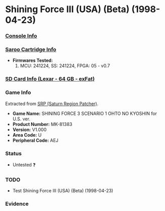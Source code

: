 # Shining Force III (USA) (Beta) (1998-04-23)

### [Console Info](../../../../../Info/Consoles/VA13/README.md)

### [Saroo Cartridge Info](../../../../../Info/Cartridges/GuangzhouSanStarOnlineShop/1.6/README.md)

- <b>Firmwares Tested:</b>
  1. MCU: 241224, SS: 241224, FPGA: 05 - v0.7

### [SD Card Info (Lexar - 64 GB - exFat)](../../../../../Info/SdCards/Lexar/64GB/exfat/README.md)

### Game Info

Extracted from [SRP (Saturn Region Patcher)](https://segaxtreme.net/resources/saturn-region-patcher.81/download).

- <b>Game Name:</b> SHINING FORCE 3 SCENARIO 1 OHTO NO KYOSHIN for U.S. ver.
- <b>Product Number:</b> MK-81383
- <b>Version:</b> V1.000
- <b>Area Code:</b> U
- <b>Peripheral Code:</b> AEJ

### Status

- Untested :question:

### TODO

- Test Shining Force III (USA) (Beta) (1998-04-23)

### Evidence

<!-- [![](https://img.youtube.com/vi/2CEptfeUl3k/0.jpg)](https://www.youtube.com/watch?v=2CEptfeUl3k) -->
